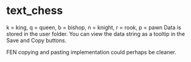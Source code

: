 # text_chess

k = king, q = queen, b = bishop, n = knight, r = rook, p = pawn
Data is stored in the user folder.
You can view the data string as a tooltip in the Save and Copy buttons.

FEN copying and pasting implementation could perhaps be cleaner.
